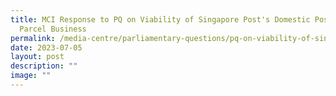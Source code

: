 ```yaml
---
title: MCI Response to PQ on Viability of Singapore Post's Domestic Post and
  Parcel Business
permalink: /media-centre/parliamentary-questions/pq-on-viability-of-singapore-post/
date: 2023-07-05
layout: post
description: ""
image: ""
---
```

